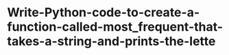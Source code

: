 # Write-Python-code-to-create-a-function-called-most_frequent-that-takes-a-string-and-prints-the-lette
